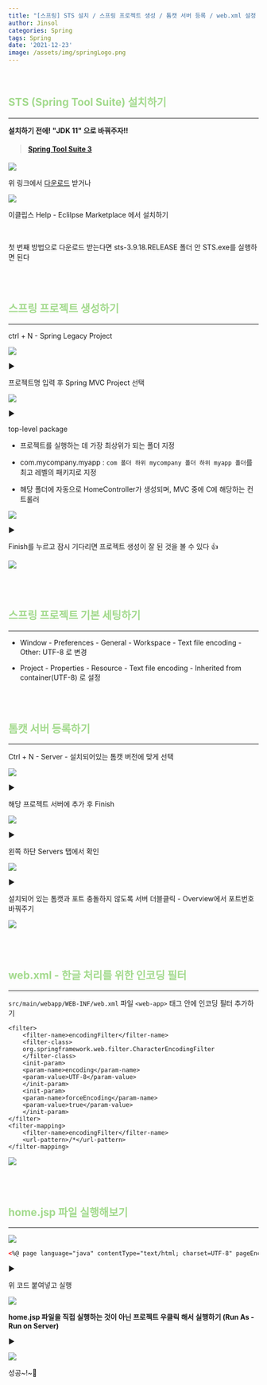 ```yaml
---
title: "[스프링] STS 설치 / 스프링 프로젝트 생성 / 톰캣 서버 등록 / web.xml 설정 / home.jsp 파일 실행"
author: Jinsol
categories: Spring
tags: Spring
date: '2021-12-23'
image: /assets/img/springLogo.png
---
```


<br>

## <span style="color:#A3DA8D">STS (Spring Tool Suite) 설치하기</span>
<hr>

**설치하기 전에! "JDK 11" 으로 바꿔주자!!**

> #### [Spring Tool Suite 3](https://github.com/spring-projects/toolsuite-distribution/wiki/Spring-Tool-Suite-3)

![](/assets/img/sts01.png)

위 링크에서 [다운로드](https://download.springsource.com/release/STS/3.9.18.RELEASE/dist/e4.21/spring-tool-suite-3.9.18.RELEASE-e4.21.0-win32-x86_64.zip) 받거나

![](/assets/img/sts02.png)

이클립스 Help - Eclilpse Marketplace 에서 설치하기

<br>

첫 번째 방법으로 다운로드 받는다면 sts-3.9.18.RELEASE 폴더 안 STS.exe를 실행하면 된다


<br>
<br>

## <span style="color:#A3DA8D">스프링 프로젝트 생성하기</span>
<hr>

ctrl + N - Spring Legacy Project

![](/assets/img/sts03.png)

▶

프로젝트명 입력 후 Spring MVC Project 선택

![](/assets/img/sts04.png)

▶

top-level package

- 프로젝트를 실행하는 데 가장 최상위가 되는 폴더 지정

- com.mycompany.myapp : `com 폴더 하위 mycompany 폴더 하위 myapp 폴더`를 최고 레벨의 패키지로 지정

- 해당 폴더에 자동으로 HomeController가 생성되며, MVC 중에 C에 해당하는 컨트롤러

![](/assets/img/sts05.png)

▶

Finish를 누르고 잠시 기다리면 프로젝트 생성이 잘 된 것을 볼 수 있다 👍

![](/assets/img/sts06.png)

<br>
<br>

## <span style="color:#A3DA8D">스프링 프로젝트 기본 세팅하기</span>
<hr>

- Window - Preferences - General - Workspace - Text file encoding - Other: UTF-8 로 변경

- Project - Properties - Resource - Text file encoding - Inherited from container(UTF-8) 로 설정

<br>
<br>

## <span style="color:#A3DA8D">톰캣 서버 등록하기</span>
<hr>

Ctrl + N - Server - 설치되어있는 톰캣 버전에 맞게 선택

![](/assets/img/sts07.png)

▶

해당 프로젝트 서버에 추가 후 Finish

![](/assets/img/sts08.png)

▶

왼쪽 하단 Servers 탭에서 확인

![](/assets/img/sts09.png)

▶

설치되어 있는 톰캣과 포트 충돌하지 않도록 서버 더블클릭 - Overview에서 포트번호 바꿔주기

![](/assets/img/sts10.png)

<br>
<br>

## <span style="color:#A3DA8D">web.xml - 한글 처리를 위한 인코딩 필터</span>
<hr>

`src/main/webapp/WEB-INF/web.xml` 파일 `<web-app>` 태그 안에 인코딩 필터 추가하기

```
<filter>
    <filter-name>encodingFilter</filter-name>
    <filter-class>
    org.springframework.web.filter.CharacterEncodingFilter
    </filter-class>
    <init-param>
    <param-name>encoding</param-name>
    <param-value>UTF-8</param-value>
    </init-param>
    <init-param>
    <param-name>forceEncoding</param-name>
    <param-value>true</param-value>
    </init-param>
</filter>
<filter-mapping>
    <filter-name>encodingFilter</filter-name>
    <url-pattern>/*</url-pattern>
</filter-mapping>
```

![](/assets/img/sts14.png)

<br>
<br>

## <span style="color:#A3DA8D">home.jsp 파일 실행해보기</span>
<hr>

![](/assets/img/sts11.png)

```html
<%@ page language="java" contentType="text/html; charset=UTF-8" pageEncoding="UTF-8"%>
```

▶

위 코드 붙여넣고 실행

![](/assets/img/sts12.png)

**home.jsp 파일을 직접 실행하는 것이 아닌 프로젝트 우클릭 해서 실행하기 (Run As - Run on Server)**

▶

![](/assets/img/sts13.png)

성공~!~🎉
